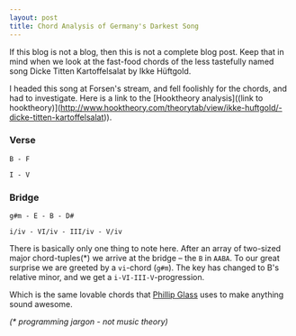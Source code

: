 ```yaml
---
layout: post
title: Chord Analysis of Germany's Darkest Song
---
```

If this blog is not a blog, then this is not a complete blog post. Keep that in mind when we look at the fast-food chords of the less tastefully named song Dicke Titten Kartoffelsalat by Ikke Hüftgold.

I headed this song at Forsen's stream, and fell foolishly for the chords, and had to investigate. Here is a link to the [Hooktheory analysis]((link to hooktheory)](http://www.hooktheory.com/theorytab/view/ikke-huftgold/-dicke-titten-kartoffelsalat)).

### Verse
`B - F`

`I - V`

### Bridge

`g#m - E - B - D#`

`i/iv - VI/iv - III/iv - V/iv`

There is basically only one thing to note here. After an array of two-sized major chord-tuples(*) we arrive at the bridge – the `B` in `AABA`. To our great surprise we are greeted by a `vi`-chord (`g#m`). The key has changed to B's relative minor, and we get a `i-VI-III-V`-progression.

Which is the same lovable chords that [Phillip Glass](http://youtu.be/nNiOqa1nWgI?t=34s) uses to make anything sound awesome.

*(\* programming jargon - not music theory)*